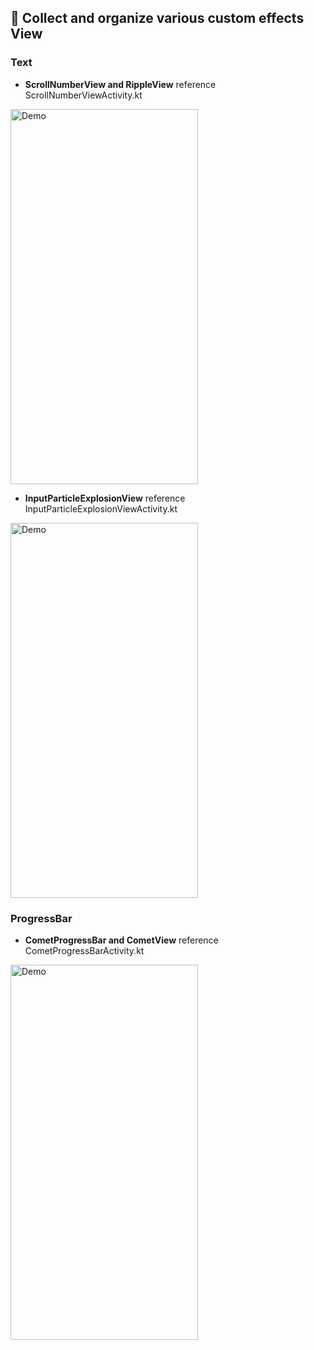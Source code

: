 ## 🌱 Collect and organize various custom effects View

### Text
- **ScrollNumberView and RippleView** reference ScrollNumberViewActivity.kt
<img src="https://github.com/user-attachments/assets/5ed4fd39-b198-459d-8e02-d1996e589540" alt="Demo" width="300" height="600" />

- **InputParticleExplosionView** reference InputParticleExplosionViewActivity.kt
<img src="https://github.com/user-attachments/assets/8c3f03b6-9941-4884-ab9f-227377eb70ab" alt="Demo" width="300" height="600" />

### ProgressBar
- **CometProgressBar and CometView** reference CometProgressBarActivity.kt
<img src="https://github.com/user-attachments/assets/1f1867da-abfd-4a18-be9d-54a401f9ba40" alt="Demo" width="300" height="600" />
